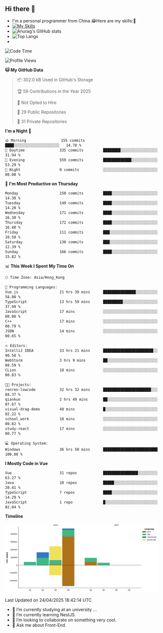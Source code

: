 ## Hi there 👋
- I'm a personal programmer from China.😂Here are my skills:🤔
- [![My Skills](https://skillicons.dev/icons?i=js,html,css,vue,typescript,java,golang)](https://skillicons.dev)
- ![Anurag's GitHub stats](https://github-readme-stats.vercel.app/api?username=FluffyChi-Xing&count_private=true&show_icons=true&theme=radical)
- ![Top Langs](https://github-readme-stats.vercel.app/api/top-langs/?username=FluffyChi-Xing)
- <!--START_SECTION:waka-->
![Code Time](http://img.shields.io/badge/Code%20Time-1%2C364%20hrs%2035%20mins-blue)

![Profile Views](http://img.shields.io/badge/Profile%20Views-0-blue)

**🐱 My GitHub Data** 

> 📦 302.0 kB Used in GitHub's Storage 
 > 
> 🏆 59 Contributions in the Year 2025
 > 
> 🚫 Not Opted to Hire
 > 
> 📜 29 Public Repositories 
 > 
> 🔑 31 Private Repositories 
 > 
**I'm a Night 🦉** 

```text
🌞 Morning                155 commits         ████░░░░░░░░░░░░░░░░░░░░░   14.78 % 
🌆 Daytime                335 commits         ████████░░░░░░░░░░░░░░░░░   31.94 % 
🌃 Evening                559 commits         █████████████░░░░░░░░░░░░   53.29 % 
🌙 Night                  0 commits           ░░░░░░░░░░░░░░░░░░░░░░░░░   00.00 % 
```
📅 **I'm Most Productive on Thursday** 

```text
Monday                   150 commits         ████░░░░░░░░░░░░░░░░░░░░░   14.30 % 
Tuesday                  149 commits         ████░░░░░░░░░░░░░░░░░░░░░   14.20 % 
Wednesday                171 commits         ████░░░░░░░░░░░░░░░░░░░░░   16.30 % 
Thursday                 172 commits         ████░░░░░░░░░░░░░░░░░░░░░   16.40 % 
Friday                   111 commits         ███░░░░░░░░░░░░░░░░░░░░░░   10.58 % 
Saturday                 130 commits         ███░░░░░░░░░░░░░░░░░░░░░░   12.39 % 
Sunday                   166 commits         ████░░░░░░░░░░░░░░░░░░░░░   15.82 % 
```


📊 **This Week I Spent My Time On** 

```text
🕑︎ Time Zone: Asia/Hong_Kong

💬 Programming Languages: 
Vue.js                   21 hrs 39 mins      ███████████████░░░░░░░░░░   58.80 % 
TypeScript               13 hrs 59 mins      █████████░░░░░░░░░░░░░░░░   37.99 % 
JavaScript               17 mins             ░░░░░░░░░░░░░░░░░░░░░░░░░   00.80 % 
C++                      17 mins             ░░░░░░░░░░░░░░░░░░░░░░░░░   00.79 % 
JSON                     14 mins             ░░░░░░░░░░░░░░░░░░░░░░░░░   00.65 % 

🔥 Editors: 
IntelliJ IDEA            33 hrs 21 mins      ███████████████████████░░   90.58 % 
WebStorm                 3 hrs 9 mins        ██░░░░░░░░░░░░░░░░░░░░░░░   08.59 % 
CLion                    18 mins             ░░░░░░░░░░░░░░░░░░░░░░░░░   00.83 % 

🐱‍💻 Projects: 
renren-lowcode           32 hrs 32 mins      ██████████████████████░░░   88.37 % 
qiankun                  2 hrs 49 mins       ██░░░░░░░░░░░░░░░░░░░░░░░   07.67 % 
visual-drag-demo         48 mins             █░░░░░░░░░░░░░░░░░░░░░░░░   02.22 % 
school_work              18 mins             ░░░░░░░░░░░░░░░░░░░░░░░░░   00.82 % 
study-react              17 mins             ░░░░░░░░░░░░░░░░░░░░░░░░░   00.77 % 

💻 Operating System: 
Windows                  36 hrs 50 mins      █████████████████████████   100.00 % 
```

**I Mostly Code in Vue** 

```text
Vue                      31 repos            ████████████████░░░░░░░░░   63.27 % 
Java                     10 repos            █████░░░░░░░░░░░░░░░░░░░░   20.41 % 
TypeScript               7 repos             ████░░░░░░░░░░░░░░░░░░░░░   14.29 % 
JavaScript               1 repo              █░░░░░░░░░░░░░░░░░░░░░░░░   02.04 % 
```



**Timeline**

![Lines of Code chart](https://raw.githubusercontent.com/FluffyChi-Xing/FluffyChi-Xing/main/assets/bar_graph.png)


 Last Updated on 24/04/2025 18:42:14 UTC
<!--END_SECTION:waka-->
- 🔭 I’m currently studying at an university ...
- 🌱 I’m currently learning NestJS.
- 👯 I’m looking to collaborate on something very cool.
- 💬 Ask me about Front-End.
